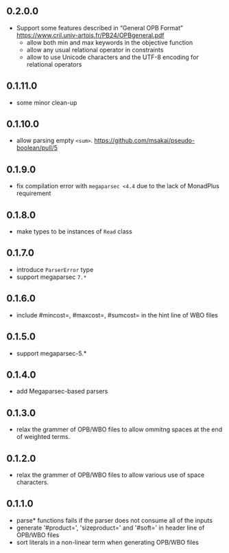 0.2.0.0
-------
* Support some features described in “General OPB Format”
  https://www.cril.univ-artois.fr/PB24/OPBgeneral.pdf
  * allow both min and max keywords in the objective function
  * allow any usual relational operator in constraints
  * allow to use Unicode characters and the UTF-8 encoding for relational operators

0.1.11.0
-------
* some minor clean-up

0.1.10.0
-------
* allow parsing empty `<sum>`. https://github.com/msakai/pseudo-boolean/pull/5

0.1.9.0
-------
* fix compilation error with `megaparsec <4.4` due to the lack of MonadPlus requirement

0.1.8.0
-------
* make types to be instances of `Read` class

0.1.7.0
-------
* introduce `ParserError` type
* support megaparsec `7.*`

0.1.6.0
-------
* include #mincost=, #maxcost=, #sumcost= in the hint line of WBO files

0.1.5.0
-------
* support megaparsec-5.*

0.1.4.0
-------
* add Megaparsec-based parsers

0.1.3.0
-------
* relax the grammer of OPB/WBO files to allow ommitng spaces at the end of weighted terms.

0.1.2.0
-------
* relax the grammer of OPB/WBO files to allow various use of space characters.

0.1.1.0
-------
* parse* functions fails if the parser does not consume all of the inputs
* generate '#product=', 'sizeproduct=' and '#soft=' in header line of OPB/WBO files
* sort literals in a non-linear term when generating OPB/WBO files
